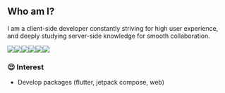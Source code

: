 ## Who am I?
I am a client-side developer constantly striving for high user experience, and deeply studying server-side knowledge for smooth collaboration.

<img src="https://img.shields.io/badge/Flutter-303133?style=flat-square&logo=flutter&logoColor=white"/><img src="https://img.shields.io/badge/Jetpack Compose-00ff0000?style=flat-square&logo=jetpackcompose&logoColor=white"/><img src="https://img.shields.io/badge/Golang-303133?style=flat-square&logo=goland&logoColor=white"/><img src="https://img.shields.io/badge/Typescript-303133?style=flat-square&logo=tsnode&logoColor=white"/><img src="https://img.shields.io/badge/Node.js-303133?style=flat-square&logo=nodedotjs&logoColor=white"/><img src="https://img.shields.io/badge/Kotlin-303133?style=flat-square&logo=kotlin&logoColor=white"/>

### 😍 Interest
- Develop packages (flutter, jetpack compose, web)
